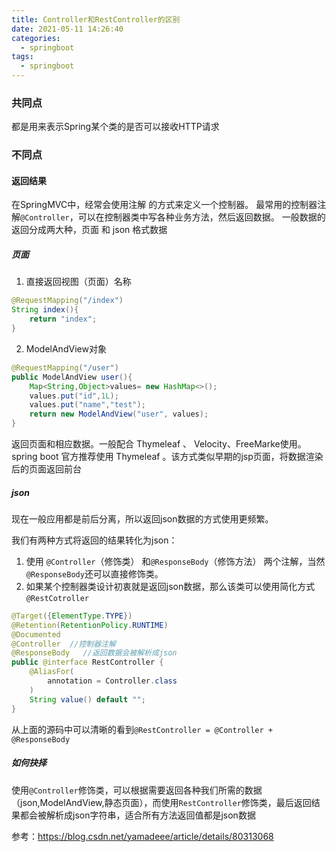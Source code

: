 ```yaml
---
title: Controller和RestController的区别
date: 2021-05-11 14:26:40
categories:
  - springboot
tags:
  - springboot
---
```


### 共同点

都是用来表示Spring某个类的是否可以接收HTTP请求

### 不同点

#### 返回结果

在SpringMVC中，经常会使用注解 的方式来定义一个控制器。
最常用的控制器注解`@Controller`，可以在控制器类中写各种业务方法，然后返回数据。
一般数据的返回分成两大种，页面 和 json 格式数据

##### 页面

1. 直接返回视图（页面）名称

```java
@RequestMapping("/index")
String index(){
	return "index";
}
```

2. ModelAndView对象

```java
@RequestMapping("/user")
public ModelAndView user(){
    Map<String,Object>values= new HashMap<>();
    values.put("id",1L);
    values.put("name","test");
    return new ModelAndView("user", values);
}
```

返回页面和相应数据。一般配合 Thymeleaf 、 Velocity、FreeMarke使用。spring boot 官方推荐使用 Thymeleaf 。该方式类似早期的jsp页面，将数据渲染后的页面返回前台

##### json

现在一般应用都是前后分离，所以返回json数据的方式使用更频繁。

我们有两种方式将返回的结果转化为json：

1. 使用 `@Controller`（修饰类） 和`@ResponseBody`（修饰方法） 两个注解，当然`@ResponseBody`还可以直接修饰类。
2. 如果某个控制器类设计初衷就是返回json数据，那么该类可以使用简化方式 `@RestCotroller`

```java
@Target({ElementType.TYPE})
@Retention(RetentionPolicy.RUNTIME)
@Documented
@Controller  //控制器注解
@ResponseBody   //返回数据会被解析成json
public @interface RestController {
    @AliasFor(
        annotation = Controller.class
    )
    String value() default "";
}
```

从上面的源码中可以清晰的看到`@RestController = @Controller + @ResponseBody`

##### 如何抉择

使用`@Controller`修饰类，可以根据需要返回各种我们所需的数据（json,ModelAndView,静态页面），而使用`RestController`修饰类，最后返回结果都会被解析成json字符串，适合所有方法返回值都是json数据

参考：https://blog.csdn.net/yamadeee/article/details/80313068